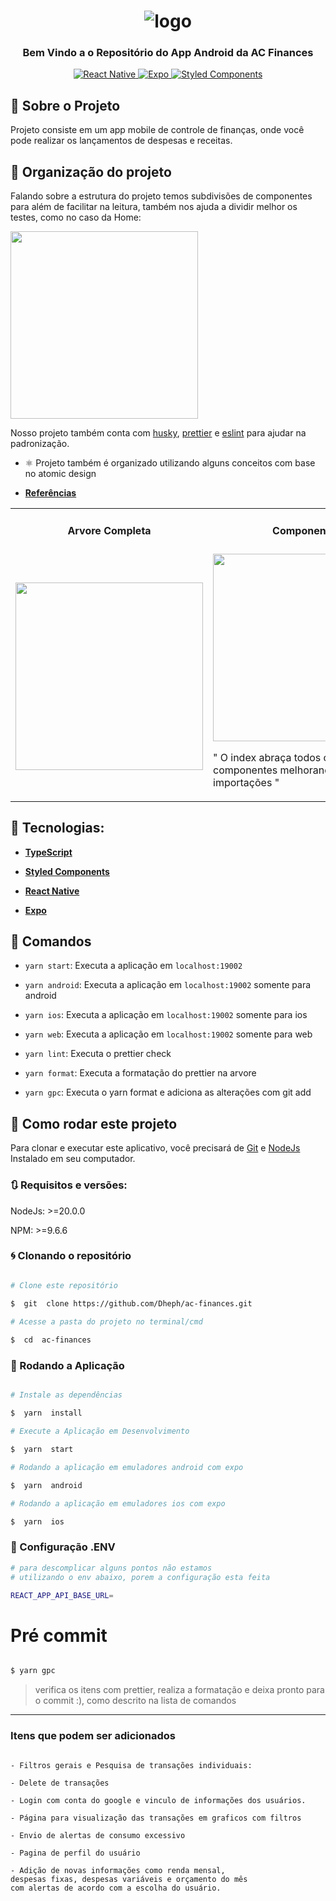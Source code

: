   <h1  align="center">

<img  alt="logo"  title="logo"  src="https://github.com/Dheph/ac-finances/assets/51960639/2864f634-b8ab-411a-bcd5-6a6a084722eb" />

</h1>

  

<h3  align="center">

Bem Vindo a o Repositório do App Android da AC Finances 

</h3> 

<p  align="center">

<a  target="_blank"  href="https://reactnative.dev/">
<img  alt="React Native"  src="https://img.shields.io/badge/react_native-%2320232a.svg?style=for-the-badge&logo=react&logoColor=%2361DAFB">
</a>

<a  target="_blank"  href="https://docs.expo.dev/">
<img  alt="Expo"  src="https://img.shields.io/badge/expo-1C1E24?style=for-the-badge&logo=expo&logoColor=#D04A37">
</a>

<a  target="_blank"  href="https://styled-components.com/">
<img  alt="Styled Components"  src="https://img.shields.io/badge/styled--components-DB7093?style=for-the-badge&logo=styled-components&logoColor=white">
</a>

</p>

## 🚀 Sobre o Projeto

Projeto consiste em um app mobile de controle de finanças, onde você pode realizar os lançamentos de despesas e receitas.



 ## 🎨 Organização do projeto

Falando sobre a estrutura do projeto temos subdivisões de componentes para além de facilitar na leitura, também nos ajuda a dividir melhor os testes, como no caso da Home:

<img src="https://github.com/Dheph/ac-finances/assets/51960639/91f66a3d-9fd9-4991-ad0b-6f670ee45d28" width=300 />

Nosso projeto também conta com <a target="_blank"  href="https://github.com/typicode/husky">husky</a>, <a target="_blank"  href="https://prettier.io/">prettier</a> e <a target="_blank" href="https://eslint.org/">eslint</a> para ajudar na padronização.


- ⚛️ Projeto também é organizado utilizando alguns conceitos com base no atomic design

- **[Referências](https://atomicdesign.bradfrost.com/chapter-2/)**

<table>
<tr>
<td colspan="1"><h4 align="center">Arvore Completa</h4> </td>
<td colspan="1"><h4 align="center">Componentes</h4></td>
<td colspan="1"><h4 align="center">Serviços</h4></td>
</tr>
<tr>
<td><img src="https://github.com/Dheph/ac-finances/assets/51960639/9e3966eb-c938-480a-8abb-7f6070e2aee7" width=300 /></td>
<td>
<img src="https://github.com/Dheph/ac-finances/assets/51960639/b7f719c2-76f0-4980-bf0d-4c912a86fbd2" width=300 />
<p> " O index abraça todos os componentes melhorando as importações "</p>
</td>
<td><img src="https://github.com/Dheph/ac-finances/assets/51960639/f0108860-b46a-4249-90f6-27a4bd540c1c" width=300 />
<p> " Os dtos informados servem para auxiliar nas tipagens das requisições"</p>
</td>
</table> 

  

## 🔨 Tecnologias:

  

- **[TypeScript](https://www.typescriptlang.org/)**

- **[Styled Components](https://styled-components.com/)**

- **[React Native](https://reactnative.dev/)**

- **[Expo](https://docs.expo.dev/)**


## 🔎 Comandos

  

- `yarn start`: Executa a aplicação em `localhost:19002`

- `yarn android`: Executa a aplicação em `localhost:19002` somente para android

- `yarn ios`: Executa a aplicação em `localhost:19002` somente para ios

- `yarn web`: Executa a aplicação em `localhost:19002` somente para web

- `yarn lint`: Executa o prettier check

- `yarn format`: Executa a formatação do prettier na arvore

- `yarn gpc`: Executa o yarn format e adiciona as alterações com git add

  

## 🚀 Como rodar este projeto

  

Para clonar e executar este aplicativo, você precisará de [Git](https://git-scm.com) e [NodeJs](https://nodejs.org/en/) Instalado em seu computador.

  

### 🔃 Requisitos e versões:

  

NodeJs: >=20.0.0

NPM: >=9.6.6
  

### 🌀 Clonando o repositório

```bash

# Clone este repositório

$  git  clone https://github.com/Dheph/ac-finances.git
  
# Acesse a pasta do projeto no terminal/cmd

$  cd  ac-finances

```
  
### 🎲 Rodando a Aplicação

```bash

# Instale as dependências

$  yarn  install

# Execute a Aplicação em Desenvolvimento

$  yarn  start

# Rodando a aplicação em emuladores android com expo

$  yarn  android 

# Rodando a aplicação em emuladores ios com expo

$  yarn  ios

```

### 📁 Configuração .ENV

```bash
# para descomplicar alguns pontos não estamos
# utilizando o env abaixo, porem a configuração esta feita

REACT_APP_API_BASE_URL=

```
  

# Pré commit

```bash

$ yarn gpc

```

> verifica os itens com prettier, realiza a formatação e deixa pronto para o commit :), como descrito na lista de comandos
---

### Itens que podem ser adicionados

```

- Filtros gerais e Pesquisa de transações individuais:

- Delete de transações

- Login com conta do google e vinculo de informações dos usuários.

- Página para visualização das transações em graficos com filtros

- Envio de alertas de consumo excessivo 

- Pagina de perfil do usuário

- Adição de novas informações como renda mensal, 
despesas fixas, despesas variáveis e orçamento do mês
com alertas de acordo com a escolha do usuário.

```

